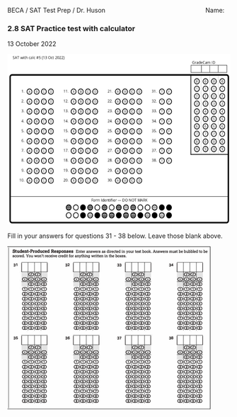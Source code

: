 BECA / SAT Test Prep / Dr. Huson $\hspace{6cm}$ Name: 
### 2.8 SAT Practice test with calculator
13 October 2022

<img src="SAT1-30_MC_w-calc-13Oct.png" width="546" height="386">

Fill in your answers for questions 31 - 38 below. Leave those blank above.

![SAT student response](SAT31-38_student-response.png)